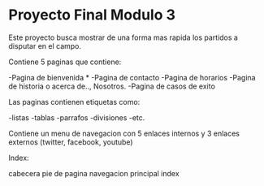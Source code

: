 # Proyecto Final Modulo 3

Este proyecto busca mostrar de una forma mas rapida los partidos a disputar en el campo.

Contiene 5 paginas que contiene:

-Pagina de bienvenida *
-Pagina de contacto
-Pagina de horarios
-Pagina de historia o acerca de.., Nosotros.
-Pagina de casos de exito

Las paginas contienen etiquetas como:

-listas
-tablas
-parrafos
-divisiones
-etc.

Contiene un menu de navegacion con 5 enlaces internos y 3 enlaces externos (twitter, facebook, youtube)

Index:

cabecera
pie de pagina
navegacion
principal
index
